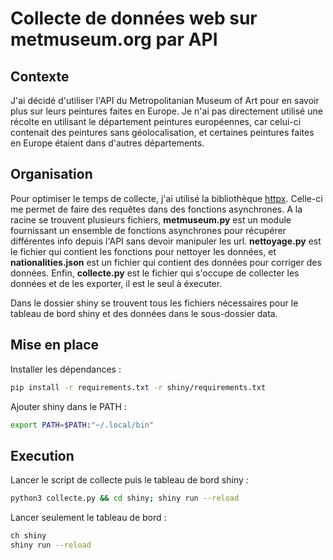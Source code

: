 # Collecte de données web sur metmuseum.org par API

## Contexte

J'ai décidé d'utiliser l'API du Metropolitanian
Museum of Art pour en savoir plus sur leurs
peintures faites en Europe. Je n'ai pas directement
utilisé une récolte en utilisant le département
peintures européennes, car celui-ci contenait des
peintures sans géolocalisation, et certaines
peintures faites en Europe étaient dans d'autres
départements.

## Organisation

Pour optimiser le temps de collecte, j'ai utilisé
la bibliothèque [httpx](https://github.com/projectdiscovery/httpx).
Celle-ci me permet de faire des requêtes dans des
fonctions asynchrones. A la racine se trouvent
plusieurs fichiers, **metmuseum.py** est un module
fournissant un ensemble de fonctions asynchrones
pour récupérer différentes info depuis l'API sans
devoir manipuler les url. **nettoyage.py** est le
fichier qui contient les fonctions pour nettoyer
les données, et **nationalities.json** est un
fichier qui contient des données pour corriger
des données. Enfin, **collecte.py** est le fichier
qui s'occupe de collecter les données et de les
exporter, il est le seul à éxecuter.

Dans le dossier shiny se trouvent tous les fichiers
nécessaires pour le tableau de bord shiny et des
données dans le sous-dossier data.

## Mise en place

Installer les dépendances :
```bash
pip install -r requirements.txt -r shiny/requirements.txt
```

Ajouter shiny dans le PATH :
```bash
export PATH=$PATH:"~/.local/bin"
```

## Execution

Lancer le script de collecte puis le tableau de 
bord shiny :
```bash
python3 collecte.py && cd shiny; shiny run --reload
```

Lancer seulement le tableau de bord :

```bash
ch shiny
shiny run --reload
```
